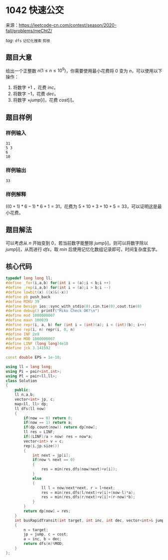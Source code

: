 # 1042 快速公交

来源：https://leetcode-cn.com/contest/season/2020-fall/problems/meChtZ/

$tag:$ `dfs` `记忆化搜索` `剪枝` 

## 题目大意

给出一个正整数 $n(1≤n≤10^9)$，你需要使用最小花费将 $0$ 变为 $n$，可以使用以下操作：

1. 将数字 $+1$ ，花费 $inc$。
2. 将数字 $-1$，花费 $dec$。
3. 将数字 $×jump[i]$，花费 $cost[i]$。

## 题目样例

### 样例输入

```
31
5 3
6
10
```

### 样例输出

```
33
```

### 样例解释

$((0+1)*6-1)*6+1=31$，花费为 $5+10+3+10+5=33$，可以证明这是最小花费。

## 题目解法

可以考虑从 $n$ 开始变到 $0$，若当前数字能整除 $jump[i]$，则可以将数字除以 $jump[i]$，从而进行 $dfs$，取 $min$ 后使用记忆化数组记录即可，时间复杂度玄学。

## 核心代码

```cpp
typedef long long ll;
#define _for(i,a,b) for(int i = (a);i < b;i ++)
#define _rep(i,a,b) for(int i = (a);i > b;i --)
#define lowbit(x) ((x)&(-x))
#define pb push_back
#define MIKU 39
#define Design ios::sync_with_stdio(0),cin.tie(0),cout.tie(0)
#define debug() printf("Miku Check OK!\n")
#define mod 1000000007
#define maxn 100039
#define repr(i, a, b) for (int i = (int)(a); i < (int)(b); i++)
#define rep(i, n) repr(i, 0, n)
#define INF 2e9
#define MOD 1000000007
#define LINF (long long)4e18
#define jck 3.141592
 
const double EPS = 1e-10;
 
using ll = long long;
using Pi = pair<int,int>;
using Pl = pair<ll,ll>;
class Solution
{
	public:
	ll n,a,b;
	vector<int> jp, c;
	map<ll, ll> dp;
	ll dfs(ll now)
	{
		if(now == 0) return 0;
		if(now == 1) return a;
		if(dp.count(now)) return dp[now];
		ll res = LINF;
		if((LINF)/a > now) res = now*a;
		vector<int> v = c;
		rep(i,jp.size())
		{
			int next = jp[i];
			if(now % next == 0)
			{
				res = min(res,dfs(now/next)+v[i]);
			}
			else
			{
				ll l = now/next*next, r = l+next;
				res = min(res,dfs(l/next)+v[i]+(now-l)*a);
				res = min(res,dfs(r/next)+v[i]+(r-now)*b);
			}
		}
		return dp[now] = res;
	}
	int busRapidTransit(int target, int inc, int dec, vector<int>& jump, vector<int>& cost)
	{
		n = target;
		jp = jump, c = cost;
		a = inc, b = dec;
		return dfs(n)%MOD;
	}
};
```


